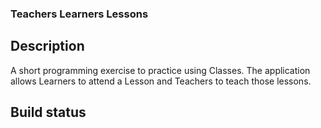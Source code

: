 ### Teachers Learners Lessons

## Description
A short programming exercise to practice using Classes. The application allows Learners to attend a Lesson and Teachers to teach those lessons.

## Build status